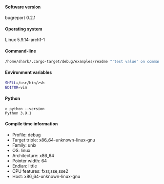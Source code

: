 #### Software version

bugreport 0.2.1

#### Operating system

Linux 5.9.14-arch1-1

#### Command-line

```bash
/home/shark/.cargo-target/debug/examples/readme "'test value' on command line" two three 
```

#### Environment variables

```bash
SHELL=/usr/bin/zsh
EDITOR=vim
```

#### Python

```
> python --version 
Python 3.9.1
```

#### Compile time information

- Profile: debug
- Target triple: x86_64-unknown-linux-gnu
- Family: unix
- OS: linux
- Architecture: x86_64
- Pointer width: 64
- Endian: little
- CPU features: fxsr,sse,sse2
- Host: x86_64-unknown-linux-gnu


